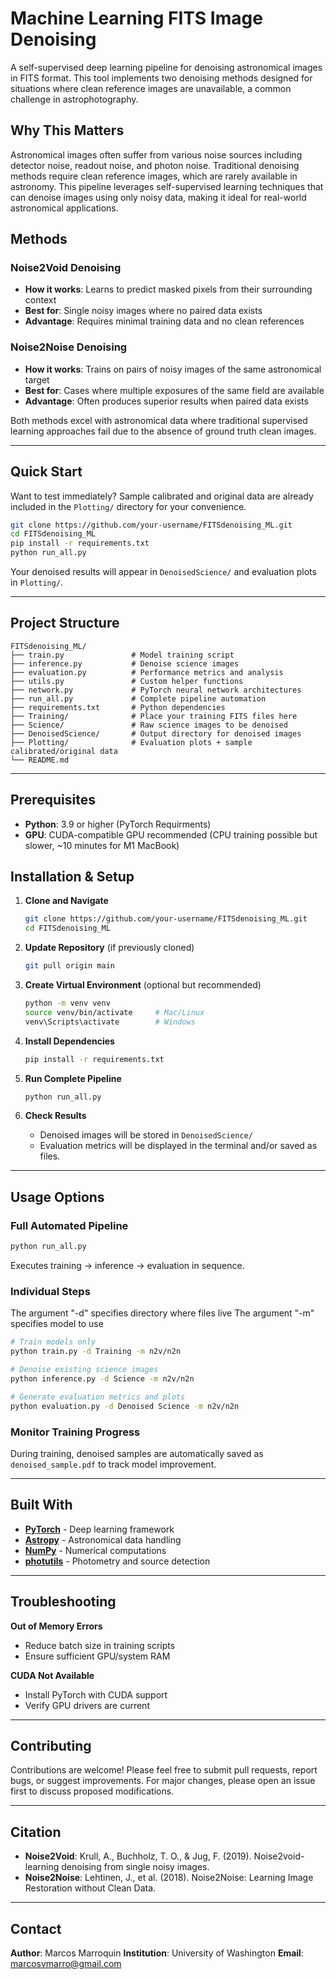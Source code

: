 # Machine Learning FITS Image Denoising

A self-supervised deep learning pipeline for denoising astronomical images in FITS format. This tool implements two denoising methods designed for situations where clean reference images are unavailable, a common challenge in astrophotography.

## Why This Matters

Astronomical images often suffer from various noise sources including detector noise, readout noise, and photon noise. Traditional denoising methods require clean reference images, which are rarely available in astronomy. This pipeline leverages self-supervised learning techniques that can denoise images using only noisy data, making it ideal for real-world astronomical applications.

## Methods

### Noise2Void Denoising
- **How it works**: Learns to predict masked pixels from their surrounding context
- **Best for**: Single noisy images where no paired data exists
- **Advantage**: Requires minimal training data and no clean references

### Noise2Noise Denoising  
- **How it works**: Trains on pairs of noisy images of the same astronomical target
- **Best for**: Cases where multiple exposures of the same field are available
- **Advantage**: Often produces superior results when paired data exists

Both methods excel with astronomical data where traditional supervised learning approaches fail due to the absence of ground truth clean images.

---

## Quick Start

Want to test immediately? Sample calibrated and original data are already included in the `Plotting/` directory for your convenience.

```bash
git clone https://github.com/your-username/FITSdenoising_ML.git
cd FITSdenoising_ML
pip install -r requirements.txt
python run_all.py
```

Your denoised results will appear in `DenoisedScience/` and evaluation plots in `Plotting/`.

---

## Project Structure

```
FITSdenoising_ML/
├── train.py               # Model training script
├── inference.py           # Denoise science images
├── evaluation.py          # Performance metrics and analysis
├── utils.py               # Custom helper functions
├── network.py             # PyTorch neural network architectures
├── run_all.py             # Complete pipeline automation
├── requirements.txt       # Python dependencies
├── Training/              # Place your training FITS files here
├── Science/               # Raw science images to be denoised
├── DenoisedScience/       # Output directory for denoised images
├── Plotting/              # Evaluation plots + sample calibrated/original data
└── README.md
```

---

## Prerequisites

- **Python**: 3.9 or higher (PyTorch Requirments)
- **GPU**: CUDA-compatible GPU recommended (CPU training possible but slower, ~10 minutes for M1 MacBook)

## Installation & Setup

1. **Clone and Navigate**
   ```bash
   git clone https://github.com/your-username/FITSdenoising_ML.git
   cd FITSdenoising_ML
   ```

2. **Update Repository** (if previously cloned)
   ```bash
   git pull origin main
   ```

3. **Create Virtual Environment** (optional but recommended)
   ```bash
   python -m venv venv
   source venv/bin/activate     # Mac/Linux
   venv\Scripts\activate        # Windows
   ```

4. **Install Dependencies**
   ```bash
   pip install -r requirements.txt
   ```

5. **Run Complete Pipeline**
   ```bash
   python run_all.py
   ```

6. **Check Results**
    - Denoised images will be stored in `DenoisedScience/`  
    - Evaluation metrics will be displayed in the terminal and/or saved as files.  

---

## Usage Options

### Full Automated Pipeline
```bash
python run_all.py
```
Executes training → inference → evaluation in sequence.

### Individual Steps
The argument "-d" specifies directory where files live
The argument "-m" specifies model to use
```bash
# Train models only
python train.py -d Training -m n2v/n2n

# Denoise existing science images
python inference.py -d Science -m n2v/n2n

# Generate evaluation metrics and plots
python evaluation.py -d Denoised Science -m n2v/n2n
```

### Monitor Training Progress
During training, denoised samples are automatically saved as `denoised_sample.pdf` to track model improvement.

---

## Built With

- **[PyTorch](https://pytorch.org/)** - Deep learning framework
- **[Astropy](https://www.astropy.org/)** - Astronomical data handling
- **[NumPy](https://numpy.org/)** - Numerical computations  
- **[photutils](https://photutils.readthedocs.io/en/stable/)** - Photometry and source detection

---

## Troubleshooting

**Out of Memory Errors**
- Reduce batch size in training scripts
- Ensure sufficient GPU/system RAM

**CUDA Not Available**
- Install PyTorch with CUDA support
- Verify GPU drivers are current

---

## Contributing

Contributions are welcome! Please feel free to submit pull requests, report bugs, or suggest improvements. For major changes, please open an issue first to discuss proposed modifications.

---

## Citation

- **Noise2Void**: Krull, A., Buchholz, T. O., & Jug, F. (2019). Noise2void-learning denoising from single noisy images.
- **Noise2Noise**: Lehtinen, J., et al. (2018). Noise2Noise: Learning Image Restoration without Clean Data.

---

## Contact

**Author**: Marcos Marroquin
**Institution**: University of Washington
**Email**: marcosvmarro@gmail.com
